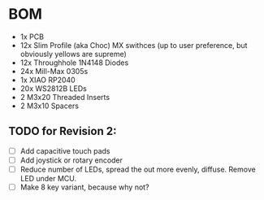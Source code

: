  # BOM

- 1x PCB
- 12x Slim Profile (aka Choc) MX swithces (up to user preference, but obviously yellows are supreme)
- 12x Throughhole 1N4148 Diodes
- 24x Mill-Max 0305s
- 1x XIAO RP2040
- 20x WS2812B LEDs
- 2 M3x20 Threaded Inserts
- 2 M3x10 Spacers

## TODO for Revision 2:

- [ ] Add capacitive touch pads
- [ ] Add joystick or rotary encoder
- [ ] Reduce number of LEDs, spread the out more evenly, diffuse. Remove LED under MCU.
- [ ] Make 8 key variant, because why not?
